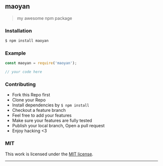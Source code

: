## maoyan

> my awesome npm package

### Installation

```bash
$ npm install maoyan
```

### Example

```js
const maoyan = require('maoyan');

// your code here

```

### Contributing
- Fork this Repo first
- Clone your Repo
- Install dependencies by `$ npm install`
- Checkout a feature branch
- Feel free to add your features
- Make sure your features are fully tested
- Publish your local branch, Open a pull request
- Enjoy hacking <3

### MIT

This work is licensed under the [MIT license](./LICENSE).

---